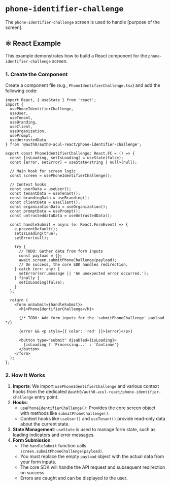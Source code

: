# `phone-identifier-challenge`

The `phone-identifier-challenge` screen is used to handle [purpose of the screen].

## ⚛️ React Example

This example demonstrates how to build a React component for the `phone-identifier-challenge` screen.

### 1. Create the Component

Create a component file (e.g., `PhoneIdentifierChallenge.tsx`) and add the following code:

```tsx
import React, { useState } from 'react';
import {
  usePhoneIdentifierChallenge,
  useUser,
  useTenant,
  useBranding,
  useClient,
  useOrganization,
  usePrompt,
  useUntrustedData
} from '@auth0/auth0-acul-react/phone-identifier-challenge';

export const PhoneIdentifierChallenge: React.FC = () => {
  const [isLoading, setIsLoading] = useState(false);
  const [error, setError] = useState<string | null>(null);

  // Main hook for screen logic
  const screen = usePhoneIdentifierChallenge();

  // Context hooks
  const userData = useUser();
  const tenantData = useTenant();
  const brandingData = useBranding();
  const clientData = useClient();
  const organizationData = useOrganization();
  const promptData = usePrompt();
  const untrusteddataData = useUntrustedData();

  const handleSubmit = async (e: React.FormEvent) => {
    e.preventDefault();
    setIsLoading(true);
    setError(null);

    try {
      // TODO: Gather data from form inputs
      const payload = {};
      await screen.submitPhoneChallenge(payload);
      // On success, the core SDK handles redirection.
    } catch (err: any) {
      setError(err.message || 'An unexpected error occurred.');
    } finally {
      setIsLoading(false);
    }
  };

  return (
    <form onSubmit={handleSubmit}>
      <h1>PhoneIdentifierChallenge</h1>

      {/* TODO: Add form inputs for the 'submitPhoneChallenge' payload */}

      {error && <p style={{ color: 'red' }}>{error}</p>}

      <button type="submit" disabled={isLoading}>
        {isLoading ? 'Processing...' : 'Continue'}
      </button>
    </form>
  );
};
```

### 2. How It Works

1.  **Imports**: We import `usePhoneIdentifierChallenge` and various context hooks from the dedicated `@auth0/auth0-acul-react/phone-identifier-challenge` entry point.
2.  **Hooks**:
    *   `usePhoneIdentifierChallenge()`: Provides the core screen object with methods like `submitPhoneChallenge()`.
    *   Context hooks like `useUser()` and `useTenant()` provide read-only data about the current state.
3.  **State Management**: `useState` is used to manage form state, such as loading indicators and error messages.
4.  **Form Submission**:
    *   The `handleSubmit` function calls `screen.submitPhoneChallenge(payload)`.
    *   You must replace the empty `payload` object with the actual data from your form inputs.
    *   The core SDK will handle the API request and subsequent redirection on success.
    *   Errors are caught and can be displayed to the user.
